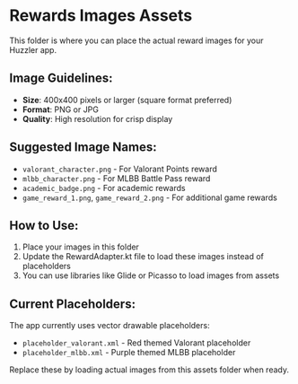 # Rewards Images Assets

This folder is where you can place the actual reward images for your Huzzler app.

## Image Guidelines:
- **Size**: 400x400 pixels or larger (square format preferred)
- **Format**: PNG or JPG
- **Quality**: High resolution for crisp display

## Suggested Image Names:
- `valorant_character.png` - For Valorant Points reward
- `mlbb_character.png` - For MLBB Battle Pass reward
- `academic_badge.png` - For academic rewards
- `game_reward_1.png`, `game_reward_2.png` - For additional game rewards

## How to Use:
1. Place your images in this folder
2. Update the RewardAdapter.kt file to load these images instead of placeholders
3. You can use libraries like Glide or Picasso to load images from assets

## Current Placeholders:
The app currently uses vector drawable placeholders:
- `placeholder_valorant.xml` - Red themed Valorant placeholder
- `placeholder_mlbb.xml` - Purple themed MLBB placeholder

Replace these by loading actual images from this assets folder when ready.
